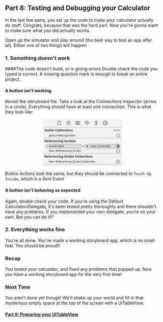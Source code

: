 ## Part 8: Testing and Debugging your Calculator

In the last few parts, you set up the code to make your calculator actually do stuff. Congrats, because that was the hard part. Now you're gonna want to make sure what you did actually works.

Open up the simulator and play around (the best way to test an app after all). Either one of two things will happen:

### 1. Something doesn't work

####The code doesn't build, or is giving errors
Double check the code you typed is correct. A missing question mark is enough to break an entire project.

#### A button isn't working
Revisit the storyboard file. Take a look at the Connections Inspector (arrow in a circle). Everything should have at least one connection. This is what they look like:

<p align="center"> <img src="screenshot1.png" align="center"> </p>

Button Actions look the same, but they should be connected to `Touch Up Inside`, which is a *Sent Event*

#### A button isn't behaving as expected
Again, double check your code. If you're using the Default CalculationDelegate, it's been tested pretty thoroughly and there shouldn't have any problems. If you implemented your own delegate, you're on your own. But you can do it!!'

### 2. Everything works fine

You're all done. You've made a working storyboard app, which is no small feat. You should be proud!!

### Recap
You tested your calculator, and fixed any problems that popped up. Now you have a working storyboard app for the very first time!

### Next Time
You aren't done yet though! We'll shake up your world and fill in that mysterious empty space at the top of the screen with a UITableView.

#### [Part 9: Preparing your UITableView](../P9/part9.md)
